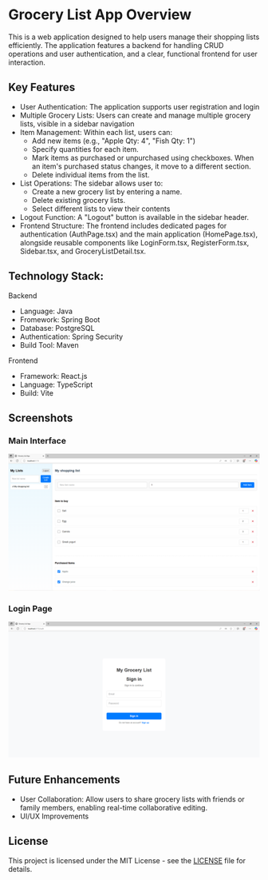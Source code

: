 # Grocery List App Overview 

This is a web application designed to help users manage their shopping lists efficiently. The application features a backend for handling CRUD operations and user authentication, and a clear, functional frontend for user interaction.

## Key Features

* User Authentication: The application supports user registration and login
* Multiple Grocery Lists: Users can create and manage multiple grocery lists, visible in a sidebar navigation
* Item Management: Within each list, users can:
    * Add new items (e.g., "Apple Qty: 4", "Fish Qty: 1")
    * Specify quantities for each item.
    * Mark items as purchased or unpurchased using checkboxes. When an item's purchased status changes, it move to a different section.
    * Delete individual items from the list.
* List Operations: The sidebar allows user to:
    * Create a new grocery list by entering a name.
    * Delete existing grocery lists.
    * Select different lists to view their contents
* Logout Function:  A "Logout" button is available in the sidebar header.
* Frontend Structure: The frontend includes dedicated pages for authentication (AuthPage.tsx) and the main application (HomePage.tsx), alongside reusable components like LoginForm.tsx, RegisterForm.tsx, Sidebar.tsx, and GroceryListDetail.tsx.

## Technology Stack:

Backend
- Language: Java
- Fromework: Spring Boot
- Database: PostgreSQL
- Authentication: Spring Security
- Build Tool: Maven

Frontend
- Framework: React.js
- Language: TypeScript
- Build: Vite

## Screenshots

### Main Interface
![Main HomePage Screenshot](Screenshot/Screenshot.PNG)

### Login Page
![Login Page Screenshot](Screenshot/LoginPage.PNG)

## Future Enhancements

* User Collaboration: Allow users to share grocery lists with friends or family members, enabling real-time collaborative editing.
* UI/UX Improvements



## License
This project is licensed under the MIT License - see the [LICENSE](LICENSE) file for details.